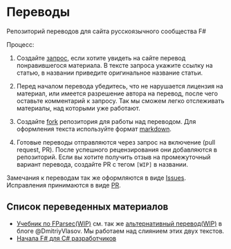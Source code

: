 # Переводы
Репозиторий переводов для сайта русскоязычного сообщества F#

Процесс:
1. Создайте [запрос](https://github.com/fsharplang-ru/requests-to-translates/issues/new),
если хотите увидеть на сайте перевод понравившегося материала. В тексте запроса
укажите ссылку на статью, в названии приведите оригинальное название статьи.

2. Перед началом перевода убедитесь, что не нарушается лицензия на материал,
или имеется разрешение автора на перевод, после чего оставьте комментарий к запросу.
Так мы сможем легко отслеживать материалы, над которыми уже работают.

3. Создайте [fork](https://github.com/fsharplang-ru/requests-to-translates#fork-destination-box) репозитория для работы над переводом.
Для оформления текста используйте формат [markdown](https://help.github.com/categories/writing-on-github/).

3. Готовые переводы отправляются через запрос на включение (pull request, PR).
После успешного рецензирования они добавляются в репозиторий.
Если вы хотите получить отзыв на промежуточный вариант перевода, создайте PR с тегом `[WIP]` в названии.

Замечания к переводам так же оформляются в виде [Issues](https://github.com/fsharplang-ru/requests-to-translates/issues).
Исправления принимаются в виде [PR](https://github.com/fsharplang-ru/requests-to-translates/pulls).

## Список переведенных материалов

- [Учебник по FParsec(WIP)](FParsec/README.md) см. так же [альтернативный перевод(WIP)](http://dmitriyvlasov.ru/publication/fparsec-tutorial/) в блоге @DmitriyVlasov. Мы работаем над слиянием этих двух текстов.
- [Начала F# для C# разработчиков](Get%20Started%20with%20F%23%20as%20a%20C%23%20developer/Get%20Started%20with%20F%23%20as%20a%20C%23%20developer.md)
